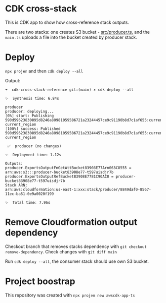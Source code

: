 # CDK cross-stack 

This is CDK app to show how cross-reference stack outputs.

There are two stacks: one creates S3 bucket - [src/producer.ts](src/producer.ts), and the `main.ts` uploads a file into the bucket created by producer stack.

# Deploy

`npx projen` and then
`cdk deploy --all`

Output:

```
➜  cdk-cross-stack-reference git:(main) ✗ cdk deploy --all

✨  Synthesis time: 6.84s

producer
producer: deploying...
[0%] start: Publishing 590d59623830895d8246a80981059586721a23244457ce9c91190b8d7c1af655:current_account-current_region
[100%] success: Published 590d59623830895d8246a80981059586721a23244457ce9c91190b8d7c1af655:current_account-current_region

 ✅  producer (no changes)

✨  Deployment time: 1.12s

Outputs:
producer.ExportsOutputFnGetAttBucket83908E77Arn063C8555 = arn:aws:s3:::producer-bucket83908e77-t597uisdjr7b
producer.ExportsOutputRefBucket83908E7781C90AC0 = producer-bucket83908e77-t597uisdjr7b
Stack ARN:
arn:aws:cloudformation:us-east-1:xxx:stack/producer/8849daf0-8567-11ec-ba51-0e9a0020f199

✨  Total time: 7.96s
```

# Remove Cloudformation output dependency

Checkout branch that removes stacks dependency with `git checkout remove-dependency`. Check changes with `git diff main` 

Run `cdk deploy --all`, the consumer stack should use own S3 bucket.  

# Project boostrap

This repository was created with `npx projen new awscdk-app-ts`
